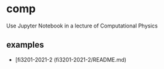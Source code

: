 # comp
Use Jupyter Notebook in a lecture of Computational Physics


## examples
+ [fi3201-2021-2 (fi3201-2021-2/README.md)
